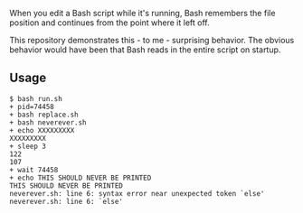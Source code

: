 When you edit a Bash script while it's running, Bash remembers the file position and continues from the point where it left off.

This repository demonstrates this - to me - surprising behavior. The obvious behavior would have been that Bash reads in the entire script on startup.

## Usage

```
$ bash run.sh
+ pid=74458
+ bash replace.sh
+ bash neverever.sh
+ echo XXXXXXXXX
XXXXXXXXX
+ sleep 3
122
107
+ wait 74458
+ echo THIS SHOULD NEVER BE PRINTED
THIS SHOULD NEVER BE PRINTED
neverever.sh: line 6: syntax error near unexpected token `else'
neverever.sh: line 6: `else'
```
